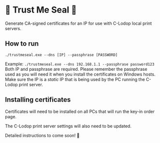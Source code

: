 # 🦭 Trust Me Seal 🦭
Generate CA-signed certificates for an IP for use with C-Lodop local print servers.

## How to run
`./trustmeseal.exe --dns [IP] --passphrase [PASSWORD]`

Example:
`./trustmeseal.exe --dns 192.168.1.1 --passphrase password123`
Both IP and passphrase are required. Please remember the passphrase used as you will need it when you install the certificates on Windows hosts. Make sure the IP is a _static_ IP that is being used by the PC running the C-Lodop print server.

## Installing certificates
Certificates will need to be installed on all PCs that will run the key-in order page.

The C-Lodop print server settings will also need to be updated. 

Detailed instructions to come soon! 🦭